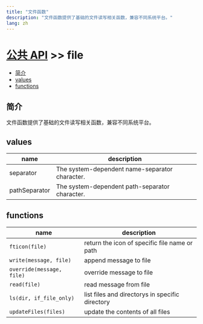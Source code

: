 ```yaml
---
title: "文件函数"
description: "文件函数提供了基础的文件读写相关函数，兼容不同系统平台。"
lang: zh
---
```


# [公共 API](../) >> file


<!-- vim-markdown-toc GFM -->

- [简介](#简介)
- [values](#values)
- [functions](#functions)

<!-- vim-markdown-toc -->

## 简介

文件函数提供了基础的文件读写相关函数，兼容不同系统平台。

## values

| name          | description                                    |
| ------------- | ---------------------------------------------- |
| separator     | The system-dependent name-separator character. |
| pathSeparator | The system-dependent path-separator character. |

## functions

| name                      | description                                     |
| ------------------------- | ----------------------------------------------- |
| `fticon(file)`            | return the icon of specific file name or path   |
| `write(message, file)`    | append message to file                          |
| `override(message, file)` | override message to file                        |
| `read(file)`              | read message from file                          |
| `ls(dir, if_file_only)`   | list files and directorys in specific directory |
| `updateFiles(files)`      | update the contents of all files                |

